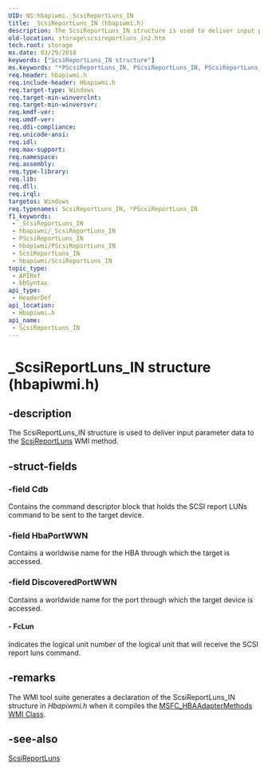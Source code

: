 ```yaml
---
UID: NS:hbapiwmi._ScsiReportLuns_IN
title: _ScsiReportLuns_IN (hbapiwmi.h)
description: The ScsiReportLuns_IN structure is used to deliver input parameter data to the ScsiReportLuns WMI method.
old-location: storage\scsireportluns_in2.htm
tech.root: storage
ms.date: 03/29/2018
keywords: ["ScsiReportLuns_IN structure"]
ms.keywords: "*PScsiReportLuns_IN, PScsiReportLuns_IN, PScsiReportLuns_IN structure pointer [Storage Devices], ScsiReportLuns_IN, ScsiReportLuns_IN structure [Storage Devices], _ScsiReportLuns_IN, hbapiwmi/PScsiReportLuns_IN, hbapiwmi/ScsiReportLuns_IN, storage.scsireportluns_in2, structs-Fibre_29218585-2d91-40f3-bbce-fb23df1e3df9.xml"
req.header: hbapiwmi.h
req.include-header: Hbapiwmi.h
req.target-type: Windows
req.target-min-winverclnt: 
req.target-min-winversvr: 
req.kmdf-ver: 
req.umdf-ver: 
req.ddi-compliance: 
req.unicode-ansi: 
req.idl: 
req.max-support: 
req.namespace: 
req.assembly: 
req.type-library: 
req.lib: 
req.dll: 
req.irql: 
targetos: Windows
req.typenames: ScsiReportLuns_IN, *PScsiReportLuns_IN
f1_keywords:
 - _ScsiReportLuns_IN
 - hbapiwmi/_ScsiReportLuns_IN
 - PScsiReportLuns_IN
 - hbapiwmi/PScsiReportLuns_IN
 - ScsiReportLuns_IN
 - hbapiwmi/ScsiReportLuns_IN
topic_type:
 - APIRef
 - kbSyntax
api_type:
 - HeaderDef
api_location:
 - Hbapiwmi.h
api_name:
 - ScsiReportLuns_IN
---
```


# _ScsiReportLuns_IN structure (hbapiwmi.h)


## -description

The ScsiReportLuns_IN structure is used to deliver input parameter data to the <a href="/windows-hardware/drivers/storage/scsireportluns6">ScsiReportLuns</a> WMI method.

## -struct-fields

### -field Cdb

Contains the command descriptor block that holds the SCSI report LUNs command to be sent to the target device.

### -field HbaPortWWN

Contains a worldwise name for the HBA through which the target is accessed.

### -field DiscoveredPortWWN

Contains a worldwide name for the port through which the target device is accessed. 


#### - FcLun

Indicates the logical unit number of the logical unit that will receive the SCSI report luns command.

## -remarks

The WMI tool suite generates a declaration of the ScsiReportLuns_IN structure in <i>Hbapiwmi.h </i>when it compiles the <a href="/windows-hardware/drivers/storage/msfc-hbaadaptermethods-wmi-class">MSFC_HBAAdapterMethods WMI Class</a>.

## -see-also

<a href="/windows-hardware/drivers/storage/scsireportluns6">ScsiReportLuns</a>
